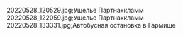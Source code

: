 20220528_120529.jpg;Ущелье Партнахкламм
20220528_122059.jpg;Ущелье Партнахкламм
20220528_133331.jpg;Автобусная остановка в Гармише
